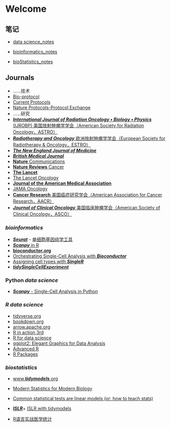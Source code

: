 # Welcome

## 笔记

-   [data science_notes](https://wanganlin00.github.io/Rdatascience_notes)

-   [bioinformatics_notes](https://wanganlin00.github.io/Bioinformatics_notes/)

-   [bioStatistics_notes](https://wanganlin00.github.io/BioStatistics_notes/)

## Journals

-   ......技术
-   [Bio-protocol](https://bio-protocol.org/cn)
-   [Current Protocols](https://currentprotocols.onlinelibrary.wiley.com/)
-   [Nature Protocols-Protocol Exchange](https://protocolexchange.researchsquare.com/)
-   ......研究
-   [***International Journal of Radiation Oncology • Biology • Physics*** (IJROBP) 美国放射肿瘤学学会（American Society for Radiation Oncology，ASTRO）](https://www.redjournal.org/)
-   [***Radiotherapy and Oncology*** 欧洲放射肿瘤学学会（European Society for Radiotherapy & Oncology，ESTRO）](https://www.thegreenjournal.com/)
-   [***The New England Journal of Medicine***](https://www.nejm.org)
-   [***British Medical Journal***](https://www.bmj.com/)
-   [**Nature** Communications](https://www.nature.com/ncomms/)
-   [**Nature Reviews** Cancer](https://www.nature.com/nrc/)
-   [**The Lancet**](https://www.thelancet.com/)
-   [The Lancet Oncology](https://www.thelancet.com/journals/lanonc/home)
-   [**Journal of the American Medical Association**](https://jamanetwork.com/journals/jama)
-   [JAMA Oncology](https://jamanetwork.com/journals/jamaoncology)
-   [**Cancer Research** 美国癌症研究学会（American Association for Cancer Research，AACR）](https://aacrjournals.org/cancerres)
-   [***Journal of Clinical Oncology*** 美国临床肿瘤学会（American Society of Clinical Oncology，ASCO）](https://ascopubs.org/journal/jco)

### ***bioinformatics***

-   [***Seurat***](https://satijalab.org/seurat/) *-* [单细胞基因组学工具](https://satijalab.org/seurat/)
-   [***Scanpy*** in R](https://theislab.github.io/scanpy-in-R/)
-   [**bioconductor.org**](https://new.bioconductor.org/)
-   [Orchestrating Single-Cell Analysis with ***Bioconductor***](https://bioconductor.org/books/release/OSCA/)
-   [Assigning cell types with ***SingleR***](https://bioconductor.org/books/release/SingleRBook/)
-   [***tidySingleCellExperiment***](https://bioconductor.org/packages/release/bioc/html/tidySingleCellExperiment.html)

### Python ***data science***

-   [***Scanpy*** - Single-Cell Analysis in Python](https://scanpy.readthedocs.io/en/stable/index.html)

### ***R data science***

-   [tidyverse.org](https://www.tidyverse.org/)
-   [bookdown.org](https://bookdown.org/)
-   [arrow.apache.org](https://arrow.apache.org/docs/r/)
-   [R in action 3rd](https://livebook.manning.com/book/r-in-action-third-edition)
-   [R for data science](https://r4ds.hadley.nz/)
-   [ggplot2: Elegant Graphics for Data Analysis](https://ggplot2-book.org/)
-   [Advanced R](https://adv-r.hadley.nz/index.html#other-books)
-   [R Packages](https://r-pkgs.org/)

### ***biostatistics***

-   [www.***tidymodels***.org](https://www.tidymodels.org/)

-   [Modern Statistics for Modern Biology](https://www.huber.embl.de/msmb/)

-   [Common statistical tests are linear models (or: how to teach stats)](https://lindeloev.github.io/tests-as-linear/)

-   [***ISLR***](https://www.statlearning.com/)+ [ISLR with tidymodels](https://emilhvitfeldt.github.io/ISLR-tidymodels-labs/)

-   [R语言实战医学统计](https://ayueme.github.io/R_medical_stat/)
